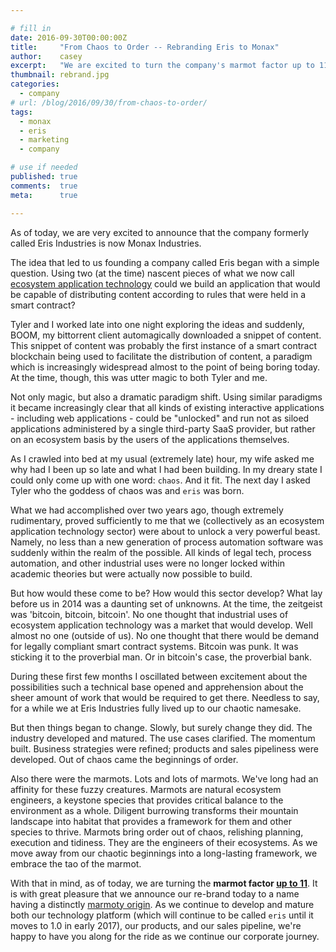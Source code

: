 ```yaml
---

# fill in
date: 2016-09-30T00:00:00Z
title:     "From Chaos to Order -- Rebranding Eris to Monax"
author:    casey
excerpt:   "We are excited to turn the company's marmot factor up to 11."
thumbnail: rebrand.jpg
categories:
  - company
# url: /blog/2016/09/30/from-chaos-to-order/
tags:
  - monax
  - eris
  - marketing
  - company

# use if needed
published: true
comments:  true
meta:      true

---
```


As of today, we are very excited to announce that the company formerly called Eris Industries is now Monax Industries.

The idea that led to us founding a company called Eris began with a simple question. Using two (at the time) nascent pieces of what we now call [ecosystem application technology](/learn/ecosystem_applications) could we build an application that would be capable of distributing content according to rules that were held in a smart contract?

Tyler and I worked late into one night exploring the ideas and suddenly, BOOM, my bittorrent client automagically downloaded a snippet of content. This snippet of content was probably the first instance of a smart contract blockchain being used to facilitate the distribution of content, a paradigm which is increasingly widespread almost to the point of being boring today. At the time, though, this was utter magic to both Tyler and me.

Not only magic, but also a dramatic paradigm shift. Using similar paradigms it became increasingly clear that all kinds of existing interactive applications - including web applications - could be "unlocked" and run not as siloed applications administered by a single third-party SaaS provider, but rather on an ecosystem basis by the users of the applications themselves.

As I crawled into bed at my usual (extremely late) hour, my wife asked me why had I been up so late and what I had been building. In my dreary state I could only come up with one word: `chaos`. And it fit. The next day I asked Tyler who the goddess of chaos was and `eris` was born.

What we had accomplished over two years ago, though extremely rudimentary, proved sufficiently to me that we (collectively as an ecosystem application technology sector) were about to unlock a very powerful beast. Namely, no less than a new generation of process automation software was suddenly within the realm of the possible. All kinds of legal tech, process automation, and other industrial uses were no longer locked within academic theories but were actually now possible to build.

But how would these come to be? How would this sector develop? What lay before us in 2014 was a daunting set of unknowns. At the time, the zeitgeist was 'bitcoin, bitcoin, bitcoin'. No one thought that industrial uses of ecosystem application technology was a market that would develop. Well almost no one (outside of us). No one thought that there would be demand for legally compliant smart contract systems. Bitcoin was punk. It was sticking it to the proverbial man. Or in bitcoin's case, the proverbial bank.

During these first few months I oscillated between excitement about the possibilities such a technical base opened and apprehension about the sheer amount of work that would be required to get there. Needless to say, for a while we at Eris Industries fully lived up to our chaotic namesake.

But then things began to change. Slowly, but surely change they did. The industry developed and matured. The use cases clarified. The momentum built. Business strategies were refined; products and sales pipeliness were developed. Out of chaos came the beginnings of order.

Also there were the marmots. Lots and lots of marmots. We've long had an affinity for these fuzzy creatures. Marmots are natural ecosystem engineers, a keystone species that provides critical balance to the environment as a whole. Diligent burrowing transforms their mountain landscape into habitat that provides a framework for them and other species to thrive. Marmots bring order out of chaos, relishing planning, execution and tidiness. They are the engineers of their ecosystems. As we move away from our chaotic beginnings into a long-lasting framework, we embrace the tao of the marmot.

With that in mind, as of today, we are turning the **marmot factor [up to 11](https://www.youtube.com/watch?time_continue=80&v=g7-5io1muSQ)**. It is with great pleasure that we announce our re-brand today to a name having a distinctly [marmoty origin](https://en.wikipedia.org/wiki/Groundhog). As we continue to develop and mature both our technology platform (which will continue to be called `eris` until it moves to 1.0 in early 2017), our products, and our sales pipeline, we're happy to have you along for the ride as we continue our corporate journey.
